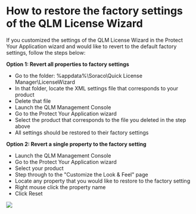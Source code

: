 # How to restore the factory settings of the QLM License Wizard

If you customized the settings of the QLM License Wizard in the Protect Your Application wizard and would like to revert to the default factory settings, follow the steps below:

**Option 1: Revert all properties to factory settings**

* Go to the folder: %appdata%\Soraco\Quick License Manager\LicenseWizard
* In that folder, locate the XML settings file that corresponds to your product
* Delete that file
* Launch the QLM Management Console
* Go to the Protect Your Application wizard
* Select the product that corresponds to the file you deleted in the step above
* All settings should be restored to their factory settings

**Option 2:  Revert a single property to the factory setting**

* Launch the QLM Management Console
* Go to the Protect Your Application wizard
* Select your product
* Step through to the "Customize the Look & Feel" page
* Locate any property that you would like to restore to the factory setting
* Right mouse click the property name&#x20;
* Click Reset

![](https://support.soraco.co/hc/article\_attachments/360010091131/mceclip0.png)
